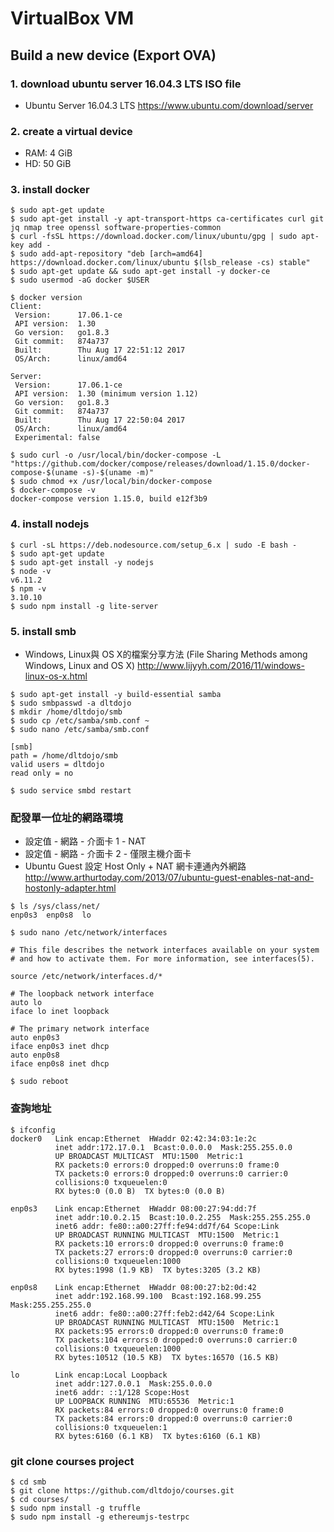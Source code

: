 # VirtualBox VM

## Build a new device (Export OVA)

### 1. download ubuntu server 16.04.3 LTS ISO file

* Ubuntu Server 16.04.3 LTS https://www.ubuntu.com/download/server

### 2. create a virtual device

* RAM: 4 GiB
* HD: 50 GiB

### 3. install docker

```
$ sudo apt-get update
$ sudo apt-get install -y apt-transport-https ca-certificates curl git jq nmap tree openssl software-properties-common
$ curl -fsSL https://download.docker.com/linux/ubuntu/gpg | sudo apt-key add -
$ sudo add-apt-repository "deb [arch=amd64] https://download.docker.com/linux/ubuntu $(lsb_release -cs) stable"
$ sudo apt-get update && sudo apt-get install -y docker-ce
$ sudo usermod -aG docker $USER

$ docker version
Client:
 Version:      17.06.1-ce
 API version:  1.30
 Go version:   go1.8.3
 Git commit:   874a737
 Built:        Thu Aug 17 22:51:12 2017
 OS/Arch:      linux/amd64

Server:
 Version:      17.06.1-ce
 API version:  1.30 (minimum version 1.12)
 Go version:   go1.8.3
 Git commit:   874a737
 Built:        Thu Aug 17 22:50:04 2017
 OS/Arch:      linux/amd64
 Experimental: false

$ sudo curl -o /usr/local/bin/docker-compose -L "https://github.com/docker/compose/releases/download/1.15.0/docker-compose-$(uname -s)-$(uname -m)"
$ sudo chmod +x /usr/local/bin/docker-compose
$ docker-compose -v
docker-compose version 1.15.0, build e12f3b9
```

### 4. install nodejs

```
$ curl -sL https://deb.nodesource.com/setup_6.x | sudo -E bash -
$ sudo apt-get update
$ sudo apt-get install -y nodejs
$ node -v
v6.11.2
$ npm -v
3.10.10
$ sudo npm install -g lite-server
```

### 5. install smb

* Windows, Linux與 OS X的檔案分享方法 (File Sharing Methods among Windows, Linux and OS X)  http://www.lijyyh.com/2016/11/windows-linux-os-x.html

```
$ sudo apt-get install -y build-essential samba
$ sudo smbpasswd -a dltdojo
$ mkdir /home/dltdojo/smb
$ sudo cp /etc/samba/smb.conf ~
$ sudo nano /etc/samba/smb.conf

[smb]
path = /home/dltdojo/smb
valid users = dltdojo
read only = no

$ sudo service smbd restart
```


### 配發單一位址的網路環境 

* 設定值 - 網路 - 介面卡 1 - NAT
* 設定值 - 網路 - 介面卡 2 - 僅限主機介面卡
* Ubuntu Guest 設定 Host Only + NAT 網卡連通內外網路 http://www.arthurtoday.com/2013/07/ubuntu-guest-enables-nat-and-hostonly-adapter.html

```
$ ls /sys/class/net/
enp0s3  enp0s8  lo

$ sudo nano /etc/network/interfaces

# This file describes the network interfaces available on your system
# and how to activate them. For more information, see interfaces(5).

source /etc/network/interfaces.d/*

# The loopback network interface
auto lo
iface lo inet loopback

# The primary network interface
auto enp0s3
iface enp0s3 inet dhcp
auto enp0s8
iface enp0s8 inet dhcp

$ sudo reboot
```

### 查詢地址

```
$ ifconfig
docker0   Link encap:Ethernet  HWaddr 02:42:34:03:1e:2c
          inet addr:172.17.0.1  Bcast:0.0.0.0  Mask:255.255.0.0
          UP BROADCAST MULTICAST  MTU:1500  Metric:1
          RX packets:0 errors:0 dropped:0 overruns:0 frame:0
          TX packets:0 errors:0 dropped:0 overruns:0 carrier:0
          collisions:0 txqueuelen:0
          RX bytes:0 (0.0 B)  TX bytes:0 (0.0 B)

enp0s3    Link encap:Ethernet  HWaddr 08:00:27:94:dd:7f
          inet addr:10.0.2.15  Bcast:10.0.2.255  Mask:255.255.255.0
          inet6 addr: fe80::a00:27ff:fe94:dd7f/64 Scope:Link
          UP BROADCAST RUNNING MULTICAST  MTU:1500  Metric:1
          RX packets:10 errors:0 dropped:0 overruns:0 frame:0
          TX packets:27 errors:0 dropped:0 overruns:0 carrier:0
          collisions:0 txqueuelen:1000
          RX bytes:1998 (1.9 KB)  TX bytes:3205 (3.2 KB)

enp0s8    Link encap:Ethernet  HWaddr 08:00:27:b2:0d:42
          inet addr:192.168.99.100  Bcast:192.168.99.255  Mask:255.255.255.0
          inet6 addr: fe80::a00:27ff:feb2:d42/64 Scope:Link
          UP BROADCAST RUNNING MULTICAST  MTU:1500  Metric:1
          RX packets:95 errors:0 dropped:0 overruns:0 frame:0
          TX packets:104 errors:0 dropped:0 overruns:0 carrier:0
          collisions:0 txqueuelen:1000
          RX bytes:10512 (10.5 KB)  TX bytes:16570 (16.5 KB)

lo        Link encap:Local Loopback
          inet addr:127.0.0.1  Mask:255.0.0.0
          inet6 addr: ::1/128 Scope:Host
          UP LOOPBACK RUNNING  MTU:65536  Metric:1
          RX packets:84 errors:0 dropped:0 overruns:0 frame:0
          TX packets:84 errors:0 dropped:0 overruns:0 carrier:0
          collisions:0 txqueuelen:1
          RX bytes:6160 (6.1 KB)  TX bytes:6160 (6.1 KB)

```

### git clone courses project

```
$ cd smb
$ git clone https://github.com/dltdojo/courses.git
$ cd courses/
$ sudo npm install -g truffle
$ sudo npm install -g ethereumjs-testrpc
```